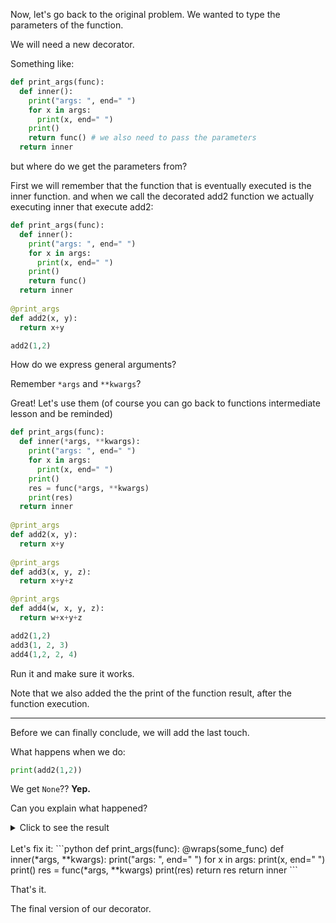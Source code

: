 Now, let's go back to the original problem. We wanted to type the parameters of the function.

We will need a new decorator.

Something like:
```python
def print_args(func):
  def inner():
    print("args: ", end=" ")
    for x in args:
      print(x, end=" ")
    print()
    return func() # we also need to pass the parameters
  return inner 
```
but where do we get the parameters from?

First we will remember that the function that is eventually executed is the inner function.
and when we call the decorated add2 function we actually executing inner that execute add2:
```python
def print_args(func):
  def inner():
    print("args: ", end=" ")
    for x in args:
      print(x, end=" ")
    print()
    return func()
  return inner
    
@print_args
def add2(x, y):
  return x+y

add2(1,2) 
```

How do we express general arguments?

Remember `*args` and `**kwargs`?

Great! Let's use them (of course you can go back to functions intermediate lesson and be reminded)

```python
def print_args(func):
  def inner(*args, **kwargs):
    print("args: ", end=" ")
    for x in args:
      print(x, end=" ")
    print()
    res = func(*args, **kwargs)
    print(res)
  return inner
  
@print_args
def add2(x, y):
  return x+y
  
@print_args
def add3(x, y, z):
  return x+y+z

@print_args
def add4(w, x, y, z):
  return w+x+y+z

add2(1,2)
add3(1, 2, 3)
add4(1,2, 2, 4) 
```

Run it and make sure it works.

Note that we also added the the print of the function result, after the function execution.

---

Before we can finally conclude, we will add the last touch.

What happens when we do:
```python
print(add2(1,2)) 
```

We get `None`?? **Yep.**

Can you explain what happened?

<details>
<summary>Click to see the result</summary>
We forgot to return the function result!
</details>

<br>
Let's fix it:
```python
def print_args(func):
  @wraps(some_func)
  def inner(*args, **kwargs):
    print("args: ", end=" ")
    for x in args:
      print(x, end=" ")
    print()
    res = func(*args, **kwargs)
    print(res)
    return res
  return inner 
```

That's it.

The final version of our decorator.




